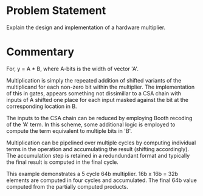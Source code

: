 # Problem Statement

Explain the design and implementation of a hardware multiplier.

# Commentary

For, y = A * B, where A-bits is the width of vector 'A'.

Multiplication is simply the repeated addition of shifted variants of
the multiplicand for each non-zero bit within the multiplier. The
implementation of this in gates, appears something not dissimillar to
a CSA chain with inputs of A shifted one place for each input masked
against the bit at the corresponding location in B.

The inputs to the CSA chain can be reduced by employing Booth recoding
of the 'A' term. In this scheme, some additional logic is employed to
compute the term equivalent to multiple bits in 'B'.

Multiplication can be pipelined over multiple cycles by computing
individual terms in the operation and accumulating the result
(shifting accordingly). The accumulation step is retained in a
redundundant format and typically the final result is computed in the
final cycle.

This example demonstrates a 5 cycle 64b multiplier. 16b x 16b = 32b
elements are computed in four cycles and accumulated. The final 64b
value computed from the partially computed products.
